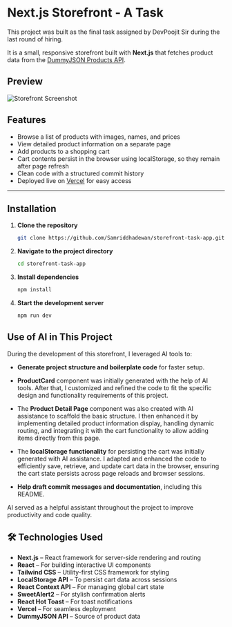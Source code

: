 # Next.js Storefront - A Task

This project was built as the final task assigned by DevPoojit Sir during the last round of hiring.

It is a small, responsive storefront built with **Next.js** that fetches product data from the [DummyJSON Products API](https://dummyjson.com/products).

## Preview

![Storefront Screenshot](https://i.ibb.co/tPhHDR00/Create-Next-App-1.png)


## Features

- Browse a list of products with images, names, and prices  
- View detailed product information on a separate page  
- Add products to a shopping cart  
- Cart contents persist in the browser using localStorage, so they remain after page refresh  
- Clean code with a structured commit history  
- Deployed live on [Vercel](https://storefront-task-app.vercel.app/) for easy access  

---
## Installation

1. **Clone the repository**  
   ```bash
   git clone https://github.com/Samriddhadewan/storefront-task-app.git

2. **Navigate to the project directory**  
   ```bash
   cd storefront-task-app

3. **Install dependencies**  
   ```bash
   npm install
4. **Start the development server**  
   ```bash
   npm run dev

## Use of AI in This Project

During the development of this storefront, I leveraged AI tools to:

- **Generate project structure and boilerplate code** for faster setup.  
- **ProductCard** component was initially generated with the help of AI tools. After that, I customized and refined the code to fit the specific design and functionality requirements of this project.
- The **Product Detail Page** component was also created with AI assistance to scaffold the basic structure. I then enhanced it by implementing detailed product information display, handling dynamic routing, and integrating it with the cart functionality to allow adding items directly from this page.  
- The **localStorage functionality** for persisting the cart was initially generated with AI assistance. I adapted and enhanced the code to efficiently save, retrieve, and update cart data in the browser, ensuring the cart state persists across page reloads and browser sessions.
  
- **Help draft commit messages and documentation**, including this README.  

AI served as a helpful assistant throughout the project to improve productivity and code quality.


## 🛠️ Technologies Used

- **Next.js** – React framework for server-side rendering and routing  
- **React** – For building interactive UI components  
- **Tailwind CSS** – Utility-first CSS framework for styling  
- **LocalStorage API** – To persist cart data across sessions  
- **React Context API** – For managing global cart state  
- **SweetAlert2** – For stylish confirmation alerts  
- **React Hot Toast** – For toast notifications  
- **Vercel** – For seamless deployment  
- **DummyJSON API** – Source of product data
